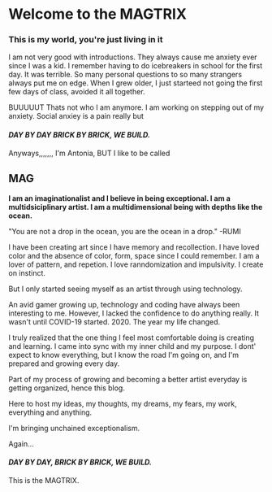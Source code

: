 # Welcome to the MAGTRIX
### This is my world, you're just living in it


I am not very good with introductions. They always cause me anxiety ever since I was a kid. I remember having to do icebreakers in school for the first day. It was terrible. 
So many personal questions to so many strangers always put me on edge. When I grew older, I just starteed not going the first few days of class, avoided it all together.

BUUUUUT Thats not who I am anymore. I am working on stepping out of my anxiety. Social anxiey is a pain really but
#### *DAY BY DAY BRICK BY BRICK, WE BUILD.*

Anyways,,,,,,, I'm Antonia, BUT I like to be called
## MAG

**I am an imaginationalist and I believe in being exceptional. I am a multidsiciplinary artist. I am a multidimensional being with depths like the ocean.**

"You are not a drop in the ocean, you are the ocean in a drop." -RUMI


I have been creating art since I have memory and recollection. I have loved color and the absence of color, form, space since I could remember. I am a lover of pattern, and repetion. I love ranndomization and impulsivity. I create on instinct.

But I only started seeing myself as an artist through using technology.

An avid gamer growing up, technology and coding have always been interesting to me. However, I lacked the confidence to do anything really. It wasn't until COVID-19 started.
2020.
The year my life changed. 

I truly realized that the one thing I feel most comfortable doing is creating and learning. I came into sync with my inner child and my purpose. 
I dont' expect to know everything, but I know the road I'm going on, and I'm prepared and growing every day.

Part of my process of growing and becoming a better artist everyday is getting organized, hence this blog.

Here to host my ideas, my thoughts, my dreams, my fears, my work, everything and anything.

I'm bringing unchained exceptionalism. 

Again... 
#### *DAY BY DAY, BRICK BY BRICK, WE BUILD.*

This is the MAGTRIX.
